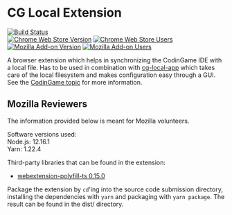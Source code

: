 # CG Local Extension

[![Build Status](https://dev.azure.com/jmerle/cg-local-ext/_apis/build/status/Build?branchName=master)](https://dev.azure.com/jmerle/cg-local-ext/_build/latest?definitionId=31&branchName=master)  
[![Chrome Web Store Version](https://img.shields.io/chrome-web-store/v/ihakjfajoihlncbnggmcmmeabclpfdgo.svg)](https://chrome.google.com/webstore/detail/cg-local/ihakjfajoihlncbnggmcmmeabclpfdgo)
[![Chrome Web Store Users](https://img.shields.io/chrome-web-store/users/ihakjfajoihlncbnggmcmmeabclpfdgo.svg)](https://chrome.google.com/webstore/detail/cg-local/ihakjfajoihlncbnggmcmmeabclpfdgo)  
[![Mozilla Add-on Version](https://img.shields.io/amo/v/cg-local.svg)](https://addons.mozilla.org/en-US/firefox/addon/cg-local/)
[![Mozilla Add-on Users](https://img.shields.io/amo/users/cg-local.svg)](https://addons.mozilla.org/en-US/firefox/addon/cg-local/)

A browser extension which helps in synchronizing the CodinGame IDE with a local file. Has to be used in combination with [cg-local-app](https://github.com/jmerle/cg-local-app) which takes care of the local filesystem and makes configuration easy through a GUI. See the [CodinGame topic](https://www.codingame.com/forum/t/cg-local/10359/1) for more information.

## Mozilla Reviewers
The information provided below is meant for Mozilla volunteers.

Software versions used:  
Node.js: 12.16.1  
Yarn: 1.22.4

Third-party libraries that can be found in the extension:  
- [webextension-polyfill-ts 0.15.0](https://github.com/Lusito/webextension-polyfill-ts/blob/0.15.0/src/generated/index.ts)

Package the extension by `cd`'ing into the source code submission directory, installing the dependencies with `yarn` and packaging with `yarn package`. The result can be found in the dist/ directory.
